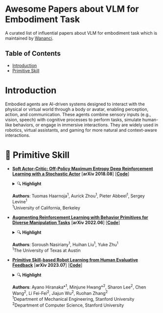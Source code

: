 # Awesome Papers about VLM for Embodiment Task

A curated list of influential papers about VLM for embodiment task which is maintained by [Wananci](https://github.com/Wananci). 

## Table of Contents
- [Introduction](#introduction)
- [Primitive Skill](#primitive-skill)


# Introduction

Embodied agents are AI-driven systems designed to interact with the physical or virtual world through a body or avatar, enabling perception, action, and communication. These agents combine sensory inputs (e.g., vision, speech) with cognitive processes to perform tasks, simulate human-like behaviors, or engage in immersive interactions. They are widely used in robotics, virtual assistants, and gaming for more natural and context-aware interactions.

<a id="primitive-skill"></a>

# 🚀 Primitive Skill
- [**Soft Actor-Critic: Off-Policy Maximum Entropy Deep Reinforcement Learning with a Stochastic Actor**](http://arxiv.org/abs/1801.01290) [**arXiv 2018.08**] [[**Code**]](https://github.com/haarnoja/sac)

  <details>
    <summary>🔍 <b>Highlight</b></summary>
    <em>"Our method instead combines off-policy actorcritic training with a stochastic actor, and further aims to maximize the entropy of this actor with an entropy maximization objective."</em>  

    - **Maximum Entropy**
    - **Stochastic Actor**

  </details>

  **Authors**: Tuomas Haarnoja<sup>1</sup>, Aurick Zhou<sup>1</sup>, Pieter Abbeel<sup>1</sup>, Sergey Levine<sup>1</sup>  
  <sup>1</sup>University of California, Berkeley  

- [**Augmenting Reinforcement Learning with Behavior Primitives for Diverse Manipulation Tasks**](http://arxiv.org/abs/XXXX.XXXXX) [**arXiv 2022.06**] [[**Code**]](https://ut-austin-rpl.github.io/maple)

  <details>
    <summary>🔍 <b>Highlight</b></summary>

    - **Hierarchical Policy: high-level for primitive and low-level for parameters** 
    - **Agent tends to use high-level primitive rather than atomic action**
    - **Exploration with Affordances**

    ![Maple Architecture](./imgs/MAPLE.png)
  </details>

  **Authors**: Soroush Nasiriany<sup>1</sup>, Huihan Liu<sup>1</sup>, Yuke Zhu<sup>1</sup>  
  <sup>1</sup>The University of Texas at Austin  

- [**Primitive Skill-based Robot Learning from Human Evaluative Feedback**](http://arxiv.org/abs/2307.15801) [**arXiv 2023.07**] [[**Code**]](https://seediros23.github.io/)

  <details>
    <summary>🔍 <b>Highlight</b></summary>

    - **Human Evaluation** 
    - **Primitive Skill**
    - **Parameter Policy**

    ![SEED Architecture](./imgs/SEED.png)
  </details>

  **Authors**: Ayano Hiranaka*<sup>1</sup>, Minjune Hwang*<sup>2</sup>, Sharon Lee<sup>2</sup>, Chen Wang<sup>2</sup>, Li Fei-Fei<sup>2</sup>, Jiajun Wu<sup>2</sup>, Ruohan Zhang<sup>2</sup>  
  <sup>1</sup>Department of Mechanical Engineering, Stanford University  
  <sup>2</sup>Department of Computer Science, Stanford University  



